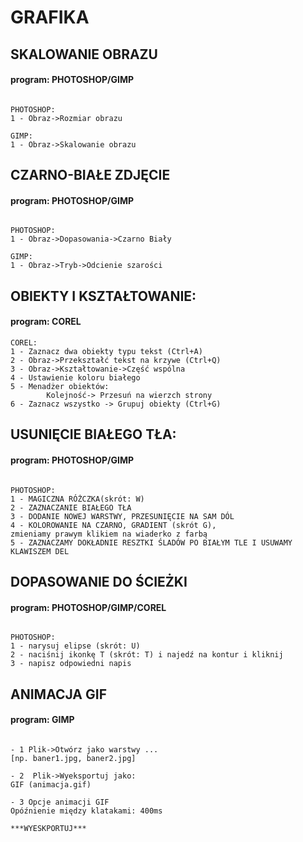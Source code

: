 # GRAFIKA


## SKALOWANIE OBRAZU
#### program: PHOTOSHOP/GIMP
```

PHOTOSHOP:
1 - Obraz->Rozmiar obrazu

GIMP:
1 - Obraz->Skalowanie obrazu

```

## CZARNO-BIAŁE ZDJĘCIE
#### program: PHOTOSHOP/GIMP
```

PHOTOSHOP:
1 - Obraz->Dopasowania->Czarno Biały

GIMP:
1 - Obraz->Tryb->Odcienie szarości
```

## OBIEKTY I KSZTAŁTOWANIE:
#### program: COREL
```
COREL:
1 - Zaznacz dwa obiekty typu tekst (Ctrl+A)
2 - Obraz->Przekształć tekst na krzywe (Ctrl+Q)
3 - Obraz->Kształtowanie->Część wspólna
4 - Ustawienie koloru białego
5 - Menadżer obiektów:
        Kolejność-> Przesuń na wierzch strony
6 - Zaznacz wszystko -> Grupuj obiekty (Ctrl+G)
```



## USUNIĘCIE BIAŁEGO TŁA:
#### program: PHOTOSHOP/GIMP
```

PHOTOSHOP:
1 - MAGICZNA RÓŻCZKA(skrót: W)
2 - ZAZNACZANIE BIAŁEGO TŁA
3 - DODANIE NOWEJ WARSTWY, PRZESUNIĘCIE NA SAM DÓL
4 - KOLOROWANIE NA CZARNO, GRADIENT (skrót G),
zmieniamy prawym klikiem na wiaderko z farbą
5 - ZAZNACZAMY DOKŁADNIE RESZTKI ŚLADÓW PO BIAŁYM TLE I USUWAMY KLAWISZEM DEL
```

## DOPASOWANIE DO ŚCIEŻKI
#### program: PHOTOSHOP/GIMP/COREL
```

PHOTOSHOP:
1 - narysuj elipse (skrót: U)
2 - naciśnij ikonkę T (skrót: T) i najedź na kontur i kliknij
3 - napisz odpowiedni napis
```


## ANIMACJA GIF
#### program: GIMP
```

- 1 Plik->Otwórz jako warstwy ...
[np. baner1.jpg, baner2.jpg]

- 2  Plik->Wyeksportuj jako:
GIF (animacja.gif)

- 3 Opcje animacji GIF
Opóźnienie między klatakami: 400ms

***WYESKPORTUJ***

```



